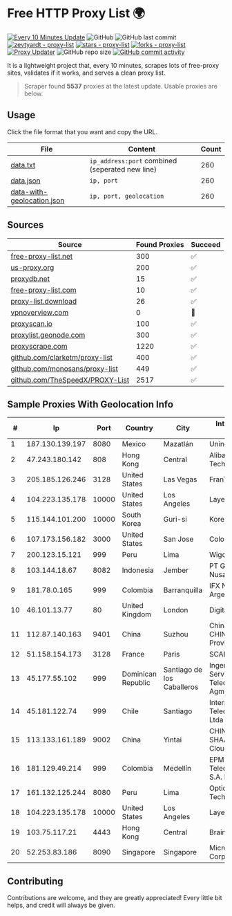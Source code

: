 
# Free HTTP Proxy List 🌍

[![Every 10 Minutes Update](https://github.com/mertguvencli/http-proxy-list/actions/workflows/main.yml/badge.svg?branch=main)](https://github.com/mertguvencli/http-proxy-list/actions/workflows/main.yml)
![GitHub](https://img.shields.io/github/license/mertguvencli/http-proxy-list)
![GitHub last commit](https://img.shields.io/github/last-commit/mertguvencli/http-proxy-list)
[![zevtyardt - proxy-list](https://img.shields.io/static/v1?label=zevtyardt&message=proxy-list&color=blue&logo=github)](https://github.com/zevtyardt/proxy-list "Go to GitHub repo")
[![stars - proxy-list](https://img.shields.io/github/stars/zevtyardt/proxy-list?style=social)](https://github.com/zevtyardt/proxy-list)
[![forks - proxy-list](https://img.shields.io/github/forks/zevtyardt/proxy-list?style=social)](https://github.com/zevtyardt/proxy-list)
[![Proxy Updater](https://github.com/zevtyardt/proxy-list/workflows/Proxy%20Updater/badge.svg)](https://github.com/zevtyardt/proxy-list/actions?query=workflow:"Proxy+Updater")
![GitHub repo size](https://img.shields.io/github/repo-size/zevtyardt/proxy-list)
[![GitHub commit activity](https://img.shields.io/github/commit-activity/m/zevtyardt/proxy-list?logo=commits)](https://github.com/zevtyardt/proxy-list/commits/main)

It is a lightweight project that, every 10 minutes, scrapes lots of free-proxy sites, validates if it works, and serves a clean proxy list.

> Scraper found **5537** proxies at the latest update. Usable proxies are below.

## Usage

Click the file format that you want and copy the URL.

|File|Content|Count|
|----|-------|-----|
|[data.txt](https://raw.githubusercontent.com/mertguvencli/http-proxy-list/main/proxy-list/data.txt)|`ip_address:port` combined (seperated new line)|260|
|[data.json](https://raw.githubusercontent.com/mertguvencli/http-proxy-list/main/proxy-list/data.json)|`ip, port`|260|
|[data-with-geolocation.json](https://raw.githubusercontent.com/mertguvencli/http-proxy-list/main/proxy-list/data-with-geolocation.json)|`ip, port, geolocation`|260|

## Sources

|Source|Found Proxies|Succeed|
|------|-------------|-------|
|[free-proxy-list.net](https://free-proxy-list.net)|300|✅|
|[us-proxy.org](https://www.us-proxy.org)|200|✅|
|[proxydb.net](http://proxydb.net)|15|✅|
|[free-proxy-list.com](https://free-proxy-list.com/?page=&port=&type%5B%5D=http&type%5B%5D=https&up_time=0&search=Search)|10|✅|
|[proxy-list.download](https://www.proxy-list.download/HTTP)|26|✅|
|[vpnoverview.com](https://vpnoverview.com/privacy/anonymous-browsing/free-proxy-servers)|0|🚫|
|[proxyscan.io](https://www.proxyscan.io)|100|✅|
|[proxylist.geonode.com](https://proxylist.geonode.com/api/proxy-list?limit=300&page=1&sort_by=lastChecked&sort_type=desc&protocols=http,https)|300|✅|
|[proxyscrape.com](https://api.proxyscrape.com/v2/?request=displayproxies&protocol=http&timeout=10000&country=all&ssl=all&anonymity=all)|1220|✅|
|[github.com/clarketm/proxy-list](https://raw.githubusercontent.com/clarketm/proxy-list/master/proxy-list-raw.txt)|400|✅|
|[github.com/monosans/proxy-list](https://raw.githubusercontent.com/monosans/proxy-list/main/proxies/http.txt)|449|✅|
|[github.com/TheSpeedX/PROXY-List](https://raw.githubusercontent.com/TheSpeedX/PROXY-List/master/http.txt)|2517|✅|


## Sample Proxies With Geolocation Info

|#|Ip|Port|Country|City|Internet Service Provider|
|-|--|----|-------|----|-------------------------|
|1|187.130.139.197|8080|Mexico|Mazatlán|Uninet S.A. de C.V.|
|2|47.243.180.142|808|Hong Kong|Central|Alibaba (US) Technology Co., Ltd.|
|3|205.185.126.246|3128|United States|Las Vegas|FranTech Solutions|
|4|104.223.135.178|10000|United States|Los Angeles|LayerHost|
|5|115.144.101.200|10000|South Korea|Guri-si|Korea Telecom|
|6|107.173.156.182|3000|United States|San Jose|ColoCrossing|
|7|200.123.15.121|999|Peru|Lima|Wigo S.A.|
|8|103.144.18.67|8082|Indonesia|Jember|PT Gasatek Bintang Nusantara|
|9|181.78.0.165|999|Colombia|Barranquilla|IFX Networks Argentina S.R.L|
|10|46.101.13.77|80|United Kingdom|London|DigitalOcean, LLC|
|11|112.87.140.163|9401|China|Suzhou|China Unicom CHINA169 Jiangsu Province Network|
|12|51.158.154.173|3128|France|Paris|SCALEWAY|
|13|45.177.55.102|999|Dominican Republic|Santiago de los Caballeros|Ingenieria EN Servicios De Telecomunicaciones Agml SRL|
|14|45.181.122.74|999|Chile|Santiago|Interpit Telecomunicaciones Ltda|
|15|113.133.161.189|9002|China|Yintai|CHINANET SHAANXI province Cloud Base network|
|16|181.129.49.214|999|Colombia|Medellín|EPM Telecomunicaciones S.A. E.S.P.|
|17|161.132.125.244|8080|Peru|Lima|Optical Technologies S.A.C.|
|18|104.223.135.178|10000|United States|Los Angeles|LayerHost|
|19|103.75.117.21|4443|Hong Kong|Central|BrainStorm Network|
|20|52.253.83.186|8090|Singapore|Singapore|Microsoft Corporation|



## Contributing

Contributions are welcome, and they are greatly appreciated! Every
little bit helps, and credit will always be given.


